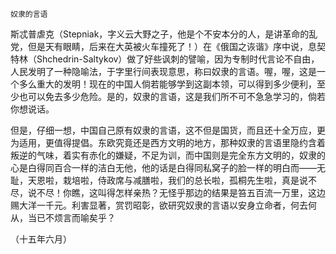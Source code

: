     奴隶的言语 

   斯忒普虐克（Stepniak，字义云大野之子，他是个不安本分的人，是讲革命的乱党，但是天有眼睛，后来在大英被火车撞死了！）在《俄国之诙谐》序中说，息契特林（Shchedrin-Saltykov）做了好些讽刺的譬喻，因为专制时代言论不自由，人民发明了一种隐喻法，于字里行间表现意思，称曰奴隶的言语。喔，喔，这是一个多么重大的发明！现在的中国人倘若能够学到这副本领，可以得到多少便利，至少也可以免去多少危险。是的，奴隶的言语，这是我们所不可不急急学习的，倘若你想说话。

   但是，仔细一想，中国自己原有奴隶的言语，这不但是国货，而且还十全万应，更为适用，更值得提倡。东欧究竟还是西方文明的地方，那种奴隶的言语里隐约含着叛逆的气味，着实有赤化的嫌疑，不足为训，而中国则是完全东方文明的，奴隶的心是白得同百合一样的洁白无他，他的话是白得同私窝子的脸一样的明白而——无耻，天恩啦，栽培啦，侍政席与减膳啦，我们的总长啦，孤桐先生啦，真是说不尽，说不尽！你瞧，这叫得怎样亲热？无怪乎那边的结果是笞五百流一万里，这边赐大洋一千元。利害显著，赏罚昭彰，欲研究奴隶的言语以安身立命者，何去何从，当已不烦言而喻矣乎？

   （十五年六月）


